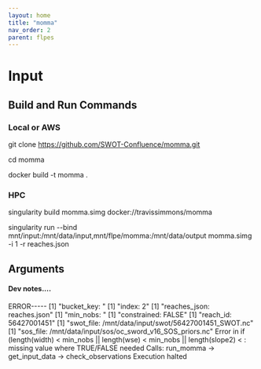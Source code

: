 ```yaml
---
layout: home
title: "momma"
nav_order: 2
parent: flpes
---
```


# Input

## Build and Run Commands

### Local or AWS
git clone https://github.com/SWOT-Confluence/momma.git

cd momma

docker build -t momma .


### HPC
singularity build momma.simg docker://travissimmons/momma

singularity run --bind mnt/input:/mnt/data/input,mnt/flpe/momma:/mnt/data/output momma.simg -i 1 -r reaches.json

## Arguments


#### Dev notes....

ERROR-----
[1] "bucket_key:  "
[1] "index:  2"
[1] "reaches_json:  reaches.json"
[1] "min_nobs:  "
[1] "constrained:  FALSE"
[1] "reach_id:  56427001451"
[1] "swot_file:  /mnt/data/input/swot/56427001451_SWOT.nc"
[1] "sos_file:  /mnt/data/input/sos/oc_sword_v16_SOS_priors.nc"
Error in if (length(width) < min_nobs || length(wse) < min_nobs || length(slope2) <  : 
  missing value where TRUE/FALSE needed
Calls: run_momma -> get_input_data -> check_observations
Execution halted